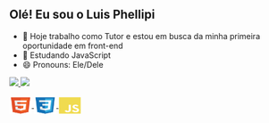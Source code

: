 ## Olé! Eu sou o Luis Phellipi

- 🔭 Hoje trabalho como Tutor e estou em busca da minha primeira oportunidade em front-end
- 🌱 Estudando JavaScript
- 😄 Pronouns: Ele/Dele

<div>
  <a href="https://github.com/Phellipi">
   <img height="180em" src="https;//github-readme-stats.vercel.app/api?username=phellipi&show_icons=true&theme=dracula&include_all_commits=true&count_private=true">
   <img height="180em" src="https;//github-readme-stats.vercel.app/api/top-langs/?username-phellipi&layout=compact&langs_count=168theme=dracula"/>
</div>
<div style="display: inline_block"><br>
<img align="center" alt="Rafa-HTML" height="30" width="40" src="https://raw.githubusercontent.com/devicons/devicon/master/icons/html5/html5-original.svg">
 <img align="center" alt="Rafa-CSS" height="30" width="40" src="https://raw.githubusercontent.com/devicons/devicon/master/icons/css3/css3-original.svg">
<img align="center" alt="Rafa-Js" height="30" width="40" src="https://raw.githubusercontent.com/devicons/devicon/master/icons/javascript/javascript-plain.svg">
</div>

